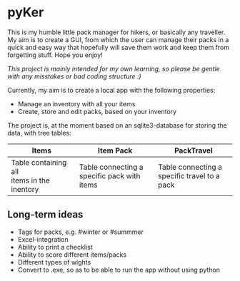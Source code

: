 # **pyKer**
This is my humble little pack manager for hikers, or basically any traveller. My aim is to create a GUI, from which the user can manage their packs in a quick and easy way that hopefully will save them work and keep them from forgetting stuff. Hope you enjoy!

*This project is mainly intended for my own learning, so please be gentle with any misstakes or bad coding structure :)*

Currently, my aim is to create a local app with the following properties:
* Manage an inventory with all your items
* Create, store and edit packs, based on your inventory

The project is, at the moment based on an sqlite3-database for storing the data, with tree tables:

Items | Item Pack | PackTravel
------------ | ------------- | -------------
Table containing all<br/>items in the inentory | Table connecting a<br/>specific pack with items | Table connecting a<br/>specific travel to a pack

## Long-term ideas
* Tags for packs, e.g. #winter or #summmer
* Excel-integration
* Ability to print a checklist
* Ability to score different items/packs
* Different types of wights
* Convert to .exe, so as to be able to run the app without using python
